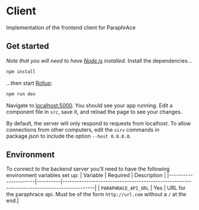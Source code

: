 # Client
Implementation of the frontend client for ParaphrAce

## Get started

*Note that you will need to have [Node.js](https://nodejs.org) installed.*
Install the dependencies...

```bash
npm install
```

...then start [Rollup](https://rollupjs.org):

```bash
npm run dev
```

Navigate to [localhost:5000](http://localhost:5000). You should see your app running. Edit a component file in `src`, save it, and reload the page to see your changes.

By default, the server will only respond to requests from localhost. To allow connections from other computers, edit the `sirv` commands in package.json to include the option `--host 0.0.0.0`.


## Environment
To connect to the backend server you'll need to have the following environment variables set up:
| Variable             | Required | Description                                                                               |
|----------------------|----------|-------------------------------------------------------------------------------------------|
| `PARAPHRACE_API_URL` | Yes      | URL for the paraphrace api. Must be of the form `http://url.com` without a `/` at the end.|

